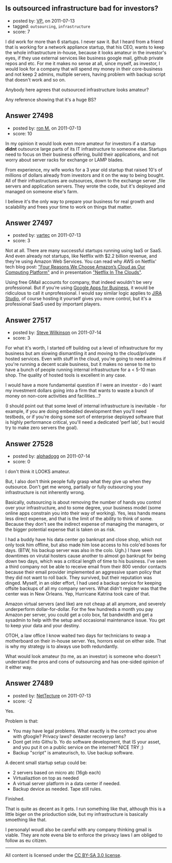 ## Is outsourced infrastructure bad for investors?

- posted by: [VP.](https://stackexchange.com/users/-1/11950-vp) on 2011-07-13
- tagged: `outsourcing`, `infrastructure`
- score: 7

I did work for more than 6 startups. I never saw it. But I heard from a friend that is working for a network appliance startup, that his CEO, wants to keep the whole infrastructure in-house, because it looks amateur in the investor's eyes, if they use external services like business google mail, github private repos and etc. For me it makes no sense at all, since myself, as investor, I would look for a company that will spend my money in their core-business and not keep 2 admins, multiple servers, having problem with backup script that doesn't work and so on. 

Anybody here agrees that outsourced infrastructure looks amateur? 

Any reference showing that it's a huge BS?


## Answer 27498

- posted by: [ron M.](https://stackexchange.com/users/-1/2122-ron-m) on 2011-07-13
- score: 10

In my opinion it would look even more amateur for investors if a startup **didnt** outsource large parts of its IT infrastructure to someone else. Startups need to focus on their business offering, build their applications, and not worry about server racks for exchange or LAMP blades. 

From experience, my wife works for a 3 year old startup that raised 10's of millions of dollars already from investors and it on the way to being bought. All of their infrastructures are outsources, down to the exchange server ,file servers and application servers. They wrote the code, but it's deployed and managed on someone else's farm.

I believe it's the only way to prepare your business for real growth and scalability and frees your time to work on things that matter.


## Answer 27497

- posted by: [vartec](https://stackexchange.com/users/-1/10635-vartec) on 2011-07-13
- score: 3

<p>Not at all. There are many successful startups running using IaaS or SaaS. And even already not startups, like Netflix with $2.2 billion revenue, and they're using Amazon Web Services. 
You can read why AWS on Netflix' tech blog post: <a href="http://techblog.netflix.com/2010/12/four-reasons-we-choose-amazons-cloud-as.html" rel="nofollow">"Four Reasons We Choose Amazon’s Cloud as Our Computing Platform"</a> and in presentation <a href="http://techblog.netflix.com/2011/03/cloud-connect-keynote-complexity-and.html" rel="nofollow">"Netflix In The Clouds"</a>. </p>

<p>Using free GMail accounts for company, that indeed wouldn't be very professional. But if you're using <a href="http://www.google.com/apps/intl/en/business/" rel="nofollow">Google Apps for Business</a>, it would be ridiculous to call it unprofessional. I would say similar logic applies to <a href="http://www.atlassian.com/hosted/studio/" rel="nofollow">JIRA Studio</a>, of course hosting it yourself gives you more control, but it's a professional SaaS used by important players. </p>



## Answer 27517

- posted by: [Steve Wilkinson](https://stackexchange.com/users/-1/2177-steve-wilkinson) on 2011-07-14
- score: 3

For what it's worth, I started off building out a level of infrastructure for my business but am slowing dismantling it and moving to the cloud/private hosted services.  Even with stuff in the cloud, you're going to need admins if you're running a decent scale business, but it makes no sense to me to have a bunch of people running internal infrastructure for a < 5-10 man shop.  The quality of hosted tools is excellent in any case.

I would have a more fundamental question if I were an investor - do I want my investment dollars going into a firm that wants to waste a bunch of money on non-core activities and facilities...?

(I should point out that some level of internal infrastructure is inevitable - for example, if you are doing embedded development then you'll need testbeds, or if you're doing some sort of enterprise deployed software that is highly performance critical, you'll need a dedicated 'perf lab', but I would try to make zero servers the goal).


## Answer 27528

- posted by: [alphadogg](https://stackexchange.com/users/-1/3197-alphadogg) on 2011-07-14
- score: 0

I don't think it LOOKS amateur.

But, I also don't think people fully grasp what they give up when they outsource. Don't get me wrong, partially or fully outsourcing your infrastructure is not inherently wrong.

Basically, outsourcing is about removing the number of hands you control over your infrastructure, and to some degree, your business model (some online apps constrain you into their way of working). Yes, less hands means less direct expense, and that is the limit of the ability to think of some. Because they don't see the indirect expense of managing the managers, or the bigger potential expense that is taken on as risk.

I had a buddy have his data center go bankrupt and close shop, which not only took him offline, but also made him lose access to his colo'ed boxes for days. (BTW, his backup server was also in the colo. Ugh.) I have seen downtimes on virutal hosters cause another to almost go bankrupt for being down two days, which was a critical length of time to his business. I've seen a third company not be able to receive email from their 800 vendor contacts because their email provider implemented an aggressive spam policy that they did not want to roll back. They survived, but their reputation was dinged. Myself, in an older effort, I had used a backup service for keeping offsite backups of all my company servers. What didn't register was that the center was in New Orleans. Yep, Hurricane Katrina took care of that.

Amazon virtual servers (and like) are not cheap at all anymore, and severely underperform dollar-for-dollar. For the few hundreds a month you pay Amazon per server, you could get a colo box, fat bandwidth and get a sysadmin to help with the setup and occasional maintenance issue. You get to keep your data and your destiny.

OTOH, a law office I know waited two days for technicians to swap a motherboard on their in-house server. Yes, horrors exist on either side. That is why my strategy is to always use both redundantly.

What would look amateur (to me, as an investor) is someone who doesn't understand the pros and cons of outsourcing and has one-sided opinion of it either way.


## Answer 27489

- posted by: [NetTecture](https://stackexchange.com/users/-1/3350-nettecture) on 2011-07-13
- score: -2

Yes.

Problem is that:

* You may have legal problems. What exactly is the contract you ahve with gfoogle? Privacy laws? desaster recoveryp lans?
* Dont get into Githu´b. Yo do software development, that IS your asset, and you put it on a public service on the internet? NICE TRY ;)
* Backup "script" is amateurisch, to. Use backup software.

A decent small startup setup could be:

* 2 servers based on micro atc (16gb each)
* Virtualiaztion on top as needed
* A virtual server platform in a data center if needed.
* Backup device as needed. Tape still rules.

Finished.

That is quite as decent as it gets. I run something like that, although this is a little biger on the prioduction side, but my infrastructure is basically smoething like that.

I personalyl woudl also be careful with any company thinking gmail is viable. They are note evena ble to enforce the privacy laws I am obliged to follow as eu citizen.



---

All content is licensed under the [CC BY-SA 3.0 license](https://creativecommons.org/licenses/by-sa/3.0/).
